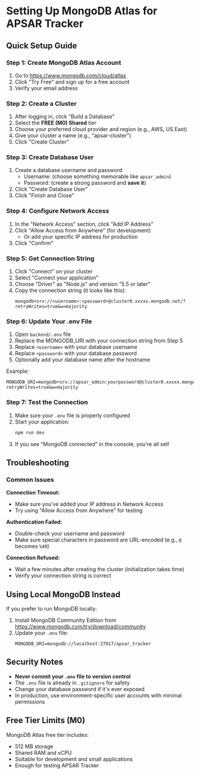 # Setting Up MongoDB Atlas for APSAR Tracker

## Quick Setup Guide

### Step 1: Create MongoDB Atlas Account
1. Go to https://www.mongodb.com/cloud/atlas
2. Click "Try Free" and sign up for a free account
3. Verify your email address

### Step 2: Create a Cluster
1. After logging in, click "Build a Database"
2. Select the **FREE (M0) Shared** tier
3. Choose your preferred cloud provider and region (e.g., AWS, US East)
4. Give your cluster a name (e.g., "apsar-cluster")
5. Click "Create Cluster"

### Step 3: Create Database User
1. Create a database username and password
   - Username: (choose something memorable like `apsar_admin`)
   - Password: (create a strong password and **save it**)
2. Click "Create Database User"
3. Click "Finish and Close"

### Step 4: Configure Network Access
1. In the "Network Access" section, click "Add IP Address"
2. Click "Allow Access from Anywhere" (for development)
   - Or add your specific IP address for production
3. Click "Confirm"

### Step 5: Get Connection String
1. Click "Connect" on your cluster
2. Select "Connect your application"
3. Choose "Driver" as "Node.js" and version "5.5 or later"
4. Copy the connection string (it looks like this):
   ```
   mongodb+srv://<username>:<password>@cluster0.xxxxx.mongodb.net/?retryWrites=true&w=majority
   ```

### Step 6: Update Your .env File
1. Open `backend/.env` file
2. Replace the MONGODB_URI with your connection string from Step 5
3. Replace `<username>` with your database username
4. Replace `<password>` with your database password
5. Optionally add your database name after the hostname

Example:
```env
MONGODB_URI=mongodb+srv://apsar_admin:yourpassword@cluster0.xxxxx.mongodb.net/apsar_tracker?retryWrites=true&w=majority
```

### Step 7: Test the Connection
1. Make sure your `.env` file is properly configured
2. Start your application:
   ```bash
   npm run dev
   ```
3. If you see "MongoDB connected" in the console, you're all set!

## Troubleshooting

### Common Issues

**Connection Timeout:**
- Make sure you've added your IP address in Network Access
- Try using "Allow Access from Anywhere" for testing

**Authentication Failed:**
- Double-check your username and password
- Make sure special characters in password are URL-encoded (e.g., `@` becomes `%40`)

**Connection Refused:**
- Wait a few minutes after creating the cluster (initialization takes time)
- Verify your connection string is correct

## Using Local MongoDB Instead

If you prefer to run MongoDB locally:

1. Install MongoDB Community Edition from https://www.mongodb.com/try/download/community
2. Update your `.env` file:
   ```env
   MONGODB_URI=mongodb://localhost:27017/apsar_tracker
   ```

## Security Notes

- **Never commit your `.env` file to version control**
- The `.env` file is already in `.gitignore` for safety
- Change your database password if it's ever exposed
- In production, use environment-specific user accounts with minimal permissions

## Free Tier Limits (M0)

MongoDB Atlas free tier includes:
- 512 MB storage
- Shared RAM and vCPU
- Suitable for development and small applications
- Enough for testing APSAR Tracker

